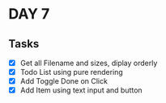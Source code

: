 # DAY 7

## Tasks

- [x] Get all Filename and sizes, diplay orderly
- [x] Todo List using pure rendering
- [x] Add Toggle Done on Click
- [x] Add Item using text input and button
